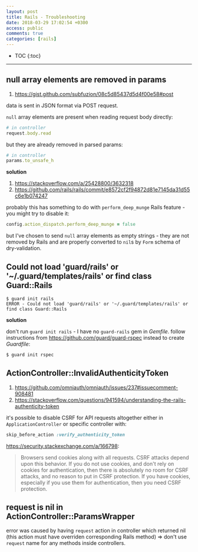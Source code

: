 ```yaml
---
layout: post
title: Rails - Troubleshooting
date: 2018-03-29 17:02:54 +0300
access: public
comments: true
categories: [rails]
---
```


<!-- more -->

* TOC
{:toc}
<hr>

null array elements are removed in params
-----------------------------------------

1. <https://gist.github.com/subfuzion/08c5d85437d5d4f00e58#post>

data is sent in JSON format via POST request.

`null` array elements are present when reading request body directly:

```ruby
# in controller
request.body.read
```

but they are already removed in parsed params:

```ruby
# in controller
params.to_unsafe_h
```

**solution**

1. <https://stackoverflow.com/a/25428800/3632318>
2. <https://github.com/rails/rails/commit/e8572cf2f94872d81e7145da31d55c6e1b074247>

probably this has something to do with `perform_deep_munge` Rails feature -
you might try to disable it:

```ruby
config.action_dispatch.perform_deep_munge = false
```

but I've chosen to send `null` array elements as empty strings - they are
not removed by Rails and are properly converted to `nil`s by `Form` schema
of dry-validation.

Could not load 'guard/rails' or '~/.guard/templates/rails' or find class Guard::Rails
-------------------------------------------------------------------------------------

```
$ guard init rails
ERROR - Could not load 'guard/rails' or '~/.guard/templates/rails' or find class Guard::Rails
```

**solution**

don't run `guard init rails` - I have no `guard-rails` gem in _Gemfile_.
follow instructions from <https://github.com/guard/guard-rspec> instead
to create _Guardfile_:

```sh
$ guard init rspec
```

ActionController::InvalidAuthenticityToken
------------------------------------------

1. <https://github.com/omniauth/omniauth/issues/237#issuecomment-908481>
2. <https://stackoverflow.com/questions/941594/understanding-the-rails-authenticity-token>

it's possible to disable CSRF for API requests altogether either in
`ApplicationController` or specific controller with:

```ruby
skip_before_action :verify_authenticity_token
```

<https://security.stackexchange.com/a/166798>:

> Browsers send cookies along with all requests. CSRF attacks depend upon
> this behavior. If you do not use cookies, and don't rely on cookies for
> authentication, then there is absolutely no room for CSRF attacks, and
> no reason to put in CSRF protection. If you have cookies, especially if
> you use them for authentication, then you need CSRF protection.

request is nil in ActionController::ParamsWrapper
-------------------------------------------------

error was caused by having `request` action in controller which returned
nil (this action must have overriden corresponding Rails method) => don't
use `request` name for any methods inside controllers.
